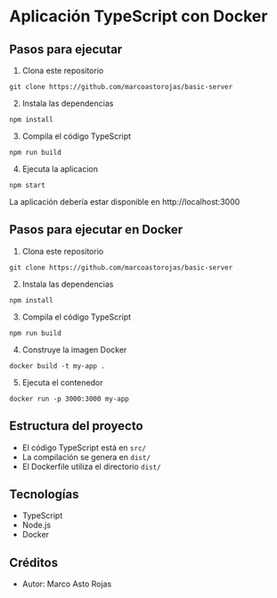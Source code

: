 # Aplicación TypeScript con Docker

## Pasos para ejecutar 

1. Clona este repositorio

``` 
git clone https://github.com/marcoastorojas/basic-server
``` 


2. Instala las dependencias
```
npm install
```


3. Compila el código TypeScript
```
npm run build
```

4. Ejecuta la aplicacion
```
npm start
```
La aplicación debería estar disponible en http://localhost:3000

## Pasos para ejecutar en Docker

1. Clona este repositorio

``` 
git clone https://github.com/marcoastorojas/basic-server
``` 


2. Instala las dependencias
```
npm install
```


3. Compila el código TypeScript
```
npm run build
```

4. Construye la imagen Docker
```
docker build -t my-app .
```

5. Ejecuta el contenedor
```
docker run -p 3000:3000 my-app
```





## Estructura del proyecto

- El código TypeScript está en `src/`
- La compilación se genera en `dist/`
- El Dockerfile utiliza el directorio `dist/`

## Tecnologías 

- TypeScript
- Node.js 
- Docker

## Créditos

- Autor: Marco Asto Rojas
